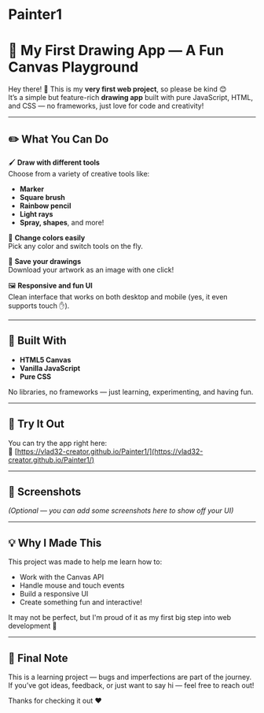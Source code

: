 # Painter1
# 🎨 My First Drawing App — A Fun Canvas Playground

Hey there! 👋 This is my **very first web project**, so please be kind 😊  
It’s a simple but feature-rich **drawing app** built with pure JavaScript, HTML, and CSS — no frameworks, just love for code and creativity!

---

## ✏️ What You Can Do

🖌️ **Draw with different tools**  
Choose from a variety of creative tools like:
- **Marker**
- **Square brush**
- **Rainbow pencil**
- **Light rays**
- **Spray, shapes**, and more!

🎨 **Change colors easily**  
Pick any color and switch tools on the fly.

💾 **Save your drawings**  
Download your artwork as an image with one click!

🖼️ **Responsive and fun UI**  
Clean interface that works on both desktop and mobile (yes, it even supports touch ✋).

---

## 🧪 Built With

- **HTML5 Canvas**
- **Vanilla JavaScript**
- **Pure CSS**

No libraries, no frameworks — just learning, experimenting, and having fun.

---

## 🚀 Try It Out

You can try the app right here:  
🔗 [https://vlad32-creator.github.io/Painter1/](https://vlad32-creator.github.io/Painter1/)

---

## 📸 Screenshots

_(Optional — you can add some screenshots here to show off your UI)_

---

## 💡 Why I Made This

This project was made to help me learn how to:
- Work with the Canvas API
- Handle mouse and touch events
- Build a responsive UI
- Create something fun and interactive!

It may not be perfect, but I'm proud of it as my first big step into web development 🚀

---

## 🙏 Final Note

This is a learning project — bugs and imperfections are part of the journey.  
If you’ve got ideas, feedback, or just want to say hi — feel free to reach out!

Thanks for checking it out ❤️  
